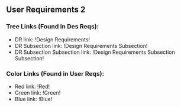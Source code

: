 ## User Requirements 2


### Tree Links (Found in Des Reqs):
- DR link: !Design Requirements!
- DR Subsection link: !Design Requirements Subsection!
- DR Subsection Subsection link: !Design Requirements Subsection Subsection!

### Color Links (Found in User Reqs):
- Red link: !Red!
- Green link: !Green!
- Blue link: !Blue!